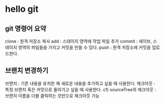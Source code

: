 # hello git

## git 명령어 요약

clone : 원격 저장소 복사
add : 스테이지 영역에 작업 파일 추가
commit : 세이브, 스테이지 영역의 파일들을 가지고 커밋을 만들 수 있다.
push : 원격 저장소에 커밋을 업로드한다.

## 브랜치 변경하기
브랜치 : 기존 내용을 유치한 채 새로운 내용을 추가하고 싶을 때 사용한다.
체크아웃 : 특정 브랜치 혹은 커밋으로 돌아가고 싶을 때 사용한다.
cf) sourceTree의 체크아웃 : 브랜치 이름을 더블 클릭하는 것만으로 체크아웃 가능